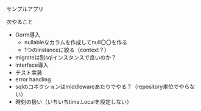 サンプルアプリ

次やること
- Gorm導入
  - nullableなカラムを作成してnull〇〇を作る
  - 1つのinstanceに絞る（context？）
- migrateは別sqlインスタンスで良いのか？
- interface導入
- テスト実装
- error handling
- sqlのコネクションはmiddlewareあたりでやる？（repository単位でやらない）
- 時刻の扱い（いちいちtime.Localを設定しない）

